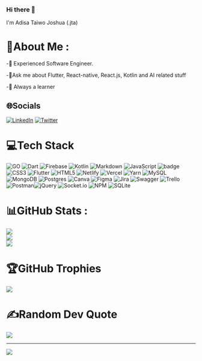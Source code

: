 ### Hi there 👋

I'm Adisa Taiwo Joshua (.jta)

# 💫About Me :
-🫡 Experienced Software Engineer.

-💬Ask me about Flutter, React-native, React.js, Kotlin and AI related stuff

-📖 Always a learner

## 🌐Socials 
[![LinkedIn](https://img.shields.io/badge/LinkedIn-%230077B5.svg?logo=linkedin&logoColor=white)](https://www.linkedin.com/in/taiwo-adisa-joshua) [![Twitter](https://img.shields.io/badge/Twitter-%231DA1F2.svg?logo=Twitter&logoColor=white)](https://twitter.com/AdisaTaiwoJosh2) 

# 💻Tech Stack
![GO](https://img.shields.io/badge/go-3670A0?style=for-the-badge&logo=go&logoColor=ffffff) ![Dart](https://img.shields.io/badge/dart-%230175C2.svg?style=for-the-badge&logo=dart&logoColor=white) ![Firebase](https://img.shields.io/badge/firebase-%23039BE5.svg?style=for-the-badge&logo=firebase) ![Kotlin](https://img.shields.io/badge/kotlin-%230095D5.svg?style=for-the-badge&logo=kotlin&logoColor=white) ![Markdown](https://img.shields.io/badge/markdown-%23000000.svg?style=for-the-badge&logo=markdown&logoColor=white) ![JavaScript](https://img.shields.io/badge/javascript-%23323330.svg?style=for-the-badge&logo=javascript&logoColor=%23F7DF1E) <img src="https://badges.aleen42.com/src/react.svg" alt="badge"/> ![CSS3](https://img.shields.io/badge/css3-%231572B6.svg?style=for-the-badge&logo=css3&logoColor=white) ![Flutter](https://img.shields.io/badge/flutter-3670A0?style=for-the-badge&logo=flutter&logoColor=ffffff) ![HTML5](https://img.shields.io/badge/html5-%23E34F26.svg?style=for-the-badge&logo=html5&logoColor=white) ![Netlify](https://img.shields.io/badge/netlify-%23000000.svg?style=for-the-badge&logo=netlify&logoColor=#00C7B7) ![Vercel](https://img.shields.io/badge/vercel-%23000000.svg?style=for-the-badge&logo=vercel&logoColor=white) ![Yarn](https://img.shields.io/badge/yarn-%232C8EBB.svg?style=for-the-badge&logo=yarn&logoColor=white)  ![MySQL](https://img.shields.io/badge/mysql-%2300f.svg?style=for-the-badge&logo=mysql&logoColor=white) ![MongoDB](https://img.shields.io/badge/MongoDB-%234ea94b.svg?style=for-the-badge&logo=mongodb&logoColor=white) ![Postgres](https://img.shields.io/badge/postgres-%23316192.svg?style=for-the-badge&logo=postgresql&logoColor=white) ![Canva](https://img.shields.io/badge/Canva-%2300C4CC.svg?style=for-the-badge&logo=Canva&logoColor=white) 	![Figma](https://img.shields.io/badge/figma-%23F24E1E.svg?style=for-the-badge&logo=figma&logoColor=white) ![Jira](https://img.shields.io/badge/jira-%230A0FFF.svg?style=for-the-badge&logo=jira&logoColor=white) ![Swagger](https://img.shields.io/badge/-Swagger-%23Clojure?style=for-the-badge&logo=swagger&logoColor=white) ![Trello](https://img.shields.io/badge/Trello-%23026AA7.svg?style=for-the-badge&logo=Trello&logoColor=white) ![Postman](https://img.shields.io/badge/Postman-FF6C37?style=for-the-badge&logo=postman&logoColor=white)![jQuery](https://img.shields.io/badge/jquery-%230769AD.svg?style=for-the-badge&logo=jquery&logoColor=white) ![Socket.io](https://img.shields.io/badge/Socket.io-black?style=for-the-badge&logo=socket.io&badgeColor=010101) ![NPM](https://img.shields.io/badge/NPM-%23000000.svg?style=for-the-badge&logo=npm&logoColor=white) ![SQLite](https://img.shields.io/badge/sqlite-%2307405e.svg?style=for-the-badge&logo=sqlite&logoColor=white)


# 📊GitHub Stats :
![](https://github-readme-stats.vercel.app/api?username=TaiwoDevOps&theme=dark&hide_border=false&include_all_commits=false&count_private=true)<br/>
![](https://github-readme-streak-stats.herokuapp.com/?user=TaiwoDevOps&theme=dark&hide_border=false)<br/>
![](https://github-readme-stats.vercel.app/api/top-langs/?username=TaiwoDevOps&theme=dark&hide_border=false&include_all_commits=false&count_private=true&layout=compact)

# 🏆GitHub Trophies
![](https://github-profile-trophy.vercel.app/?username=TaiwoDevOps&theme=radical&no-frame=true&no-bg=false&margin-w=4)

# ✍️Random Dev Quote
![](https://quotes-github-readme.vercel.app/api?type=horizontal&theme=dark)

---
[![](https://visitcount.itsvg.in/api?id=TaiwoDevOps&label=Profile%20Views&icon=0&pretty=true)](https://visitcount.itsvg.in)
 
  



